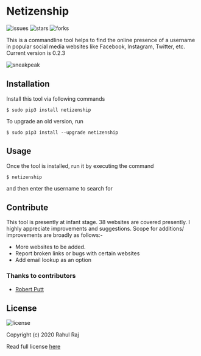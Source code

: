 
# Netizenship


![issues](https://img.shields.io/github/issues/rahulrajpl/netizenship)
![stars](https://img.shields.io/github/stars/rahulrajpl/netizenship?style=social)
![forks](https://img.shields.io/github/forks/rahulrajpl/netizenship?style=social)


This is a commandline tool helps to find the online presence of a username in popular social media websites like Facebook, Instagram, Twitter, etc. Current version is 0.2.3

![sneakpeak](./sneak.gif)

## Installation

Install this tool via following commands

~~~
$ sudo pip3 install netizenship
~~~
To upgrade an old version, run

~~~
$ sudo pip3 install --upgrade netizenship
~~~

## Usage

Once the tool is installed, run it by executing the command 

~~~
$ netizenship
~~~

and then enter the username to search for

## Contribute

This tool is presently at infant stage. 38 websites are covered presently. I highly appreciate improvements and suggestions. Scope for additions/ improvements are broadly as follows:-
 
 - More websites to be added.
 - Report broken links or bugs with certain websites
 - Add email lookup as an option

### Thanks to contributors 
- [Robert Putt](https://github.com/robputt796)

## License

![license](https://img.shields.io/github/license/rahulrajpl/netizenship) 

Copyright (c) 2020 Rahul Raj

Read full license [here](./LICENSE)
